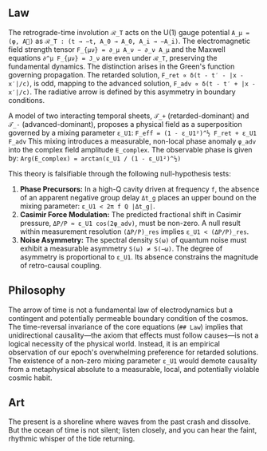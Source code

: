 ## Law
The retrograde-time involution `ℛ_T` acts on the U(1) gauge potential `A_μ = (φ, A⃗)` as `ℛ_T : (t → −t, A_0 → A_0, A_i → −A_i)`.
The electromagnetic field strength tensor `F_{μν} = ∂_μ A_ν − ∂_ν A_μ` and the Maxwell equations `∂^μ F_{μν} = J_ν` are even under `ℛ_T`, preserving the fundamental dynamics.
The distinction arises in the Green's function governing propagation. The retarded solution, `F_ret ∝ δ(t - t′ - |x - x′|/c)`, is odd, mapping to the advanced solution, `F_adv ∝ δ(t - t′ + |x - x′|/c)`. The radiative arrow is defined by this asymmetry in boundary conditions.

A model of two interacting temporal sheets, `𝒯_+` (retarded-dominant) and `𝒯_-` (advanced-dominant), proposes a physical field as a superposition governed by a mixing parameter `ε_U1`:
`F_eff = (1 - ε_U1²)^½ F_ret + ε_U1 F_adv`
This mixing introduces a measurable, non-local phase anomaly `φ_adv` into the complex field amplitude `E_complex`. The observable phase is given by:
`Arg(E_complex) = arctan(ε_U1 / (1 - ε_U1²)^½)`

This theory is falsifiable through the following null-hypothesis tests:
1.  **Phase Precursors:** In a high-Q cavity driven at frequency `f`, the absence of an apparent negative group delay `Δt_g` places an upper bound on the mixing parameter: `ε_U1 < 2π f Q |Δt_g|`.
2.  **Casimir Force Modulation:** The predicted fractional shift in Casimir pressure, `ΔP/P ≈ ε_U1 cos(2φ_adv)`, must be non-zero. A null result within measurement resolution `(ΔP/P)_res` implies `ε_U1 < (ΔP/P)_res`.
3.  **Noise Asymmetry:** The spectral density `S(ω)` of quantum noise must exhibit a measurable asymmetry `S(ω) ≠ S(−ω)`. The degree of asymmetry is proportional to `ε_U1`. Its absence constrains the magnitude of retro-causal coupling.

## Philosophy
The arrow of time is not a fundamental law of electrodynamics but a contingent and potentially permeable boundary condition of the cosmos. The time-reversal invariance of the core equations (`## Law`) implies that unidirectional causality—the axiom that effects must follow causes—is not a logical necessity of the physical world. Instead, it is an empirical observation of our epoch's overwhelming preference for retarded solutions. The existence of a non-zero mixing parameter `ε_U1` would demote causality from a metaphysical absolute to a measurable, local, and potentially violable cosmic habit.

## Art
The present is a shoreline where waves from the past crash and dissolve. But the ocean of time is not silent; listen closely, and you can hear the faint, rhythmic whisper of the tide returning.